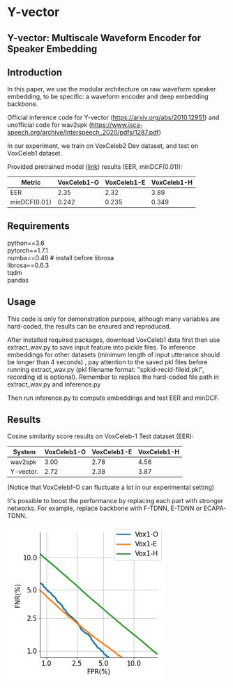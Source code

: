 # Y-vector

## Y-vector: Multiscale Waveform Encoder for Speaker Embedding

## Introduction
In this paper, we use the modular architecture on raw waveform speaker embedding, to be specific: a waveform encoder and deep embedding backbone. 

Official inference code for Y-vector (https://arxiv.org/abs/2010.12951) and unofficial code for wav2spk (https://www.isca-speech.org/archive/Interspeech_2020/pdfs/1287.pdf)

In our experiment, we train on VoxCeleb2 Dev dataset, and test on VoxCeleb1 dataset. 

Provided pretrained model ([link](https://drive.google.com/file/d/1aTfbJ8vBiuMYKZeEuGPF3hsYGJ_rYwoE/view?usp=sharing)) results (EER, minDCF(0.01)): 

| Metric        |VoxCeleb1-O  | VoxCeleb1-E  |VoxCeleb1-H | 
|------------------|------------------|------------------|------------------|
| EER      | 2.35            | 2.32              | 3.89             |
| minDCF(0.01)       | 0.242              |  0.235            | 0.349           |

## Requirements
python==3.6\
pytorch==1.7.1\
numba==0.48 # install before librosa\
librosa==0.6.3\
tqdm\
pandas

## Usage

This code is only for demonstration purpose, although many variables are hard-coded, the results can be ensured and reproduced.


After installed required packages, download VoxCeleb1 data first then use extract_wav.py to save input feature into pickle files. To inference embeddings for other datasets (minimum length of input utterance should be longer than 4 seconds) , pay attention to the saved pkl files before running extract_wav.py (pkl filename format: "spkid-recid-fileid.pkl", recording id is optional). Remember to replace the hard-coded file path in extract_wav.py and inference.py


Then run inference.py to compute embeddings and test EER and minDCF.



## Results 

Cosine similarity score results on VoxCeleb-1 Test dataset (EER):

| System         |VoxCeleb1-O | VoxCeleb1-E  |VoxCeleb1-H | 
|------------------|------------------|------------------|------------------|
| wav2spk       | 3.00             | 2.78              | 4.56             |
| Y-vector.       | 2.72              |   2.38            | 3.87             |

(Notice that VoxCeleb1-O can fluctuate a lot in our experimental setting)

It's possible to boost the performance by replacing each part with stronger networks. For example, replace backbone with F-TDNN, E-TDNN or ECAPA-TDNN.

![DET](./pretrained/DET_Curve.png)

